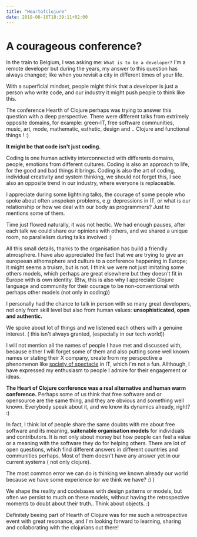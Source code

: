 ```yaml
---
title: "Heartofclojure"
date: 2019-08-10T18:39:11+02:00
---
```

# A courageous conference?


In the train to Belgium,  I was asking me: `What is to be a developer?` I'm a remote developer but during the years, my answer to this question has always changed;
like when you revisit a city in different times of your life.

With a superficial mindset, people might think that a developer is just a person who write code, and our industry it might push people to think like this.

The conference Hearth of Clojure perhaps was trying to answer this question with a deep perspective. 
There were different talks from extrimely opposite domains, for example: green-IT, free software communities, music, art, mode, mathematic, esthetic, design and .. Clojure and functional things ! :)

**It might be that code isn't just coding.**

Coding is one  human activity interconnected with differents domains, people, emotions from different cultures. Coding is also an approach to life, for the good and bad things it brings.
Coding is also the art of coding, individual creativity and system thinking, we should not forget this, I see also an opposite trend in our industry, where everyone is replaceable.

I appreciate during some lightning talks, the courage of some people who spoke about often unspoken problems, e.g: depressions in IT, or what is our relationship or how we deal with our body as programmers? Just to mentions some of them.

Time just flowed naturally, it was not hectic. We had enough pauses, after each talk  we could share our opinions with others, and we shared a unique room, no parallelism during talks involved :)

All this small details, thanks to the organisation has build a friendly atmosphere.
I have also appreciated the fact that we are trying to give an europeean athomsphere and culture to a conference happening in Europe;
it might seems a truism, but is not. I think we were  not just imitating some others models, which perhaps are great elsewhere but they doesn't fit in Europe with is own identity.
(Btw, this is also why I appreciate Clojure language and community for their courage to be non-conventional with perhaps other models (not only in coding))

I personally had the chance to talk in person with so many great developers, not only from skill level but also from human values:  **unsophisticated, open and authentic.**

We spoke about lot of things and we listened each others with a genuine interest. ( this isn't always granted, (especially in our tech world))

I will not mention all the names of people I have met and discussed with, because either I will forget some of them and also putting some well known names or stating their X company, create from my perspective a phenomenon like [society of spectacle](https://en.wikipedia.org/wiki/The_Society_of_the_Spectacle) in IT, which i'm not a fun. Allthough, I have expressed my enthusiasm to people I admire for their engagement or ideas.

**The Heart of Clojure conference was a real alternative and human warm conference.**
Perhaps some of us think that free software and or opensource are the same thing, and they are obvious and something well known.
Everybody speak about it, and we know its dynamics already, right? :)

In fact, I think lot of people share the same doubts with me about free software and its meaning, **suitenable organisation models** for individuals and contributors. 
It is not only about money but how people can feel a value or a meaning with the software they do for helping others.
There are lot of open questions, which find different answers in different countries and communities perhaps. Most of them doesn't have any answer yet in our current systems ( not only clojure).

The most common error we can do is thinking we known already our world because we have some experience (or we think we have? :) )

We shape the reality and codebases with design patterns or models, but often we persist to much on these models, without having the retrospective moments to doubt about their truth.. Think about objects. :)

Definitely beeing part of Hearth of Clojure was for me such a retrospective event with great resonance, and I'm looking forward to learning, sharing and collaborating with the clojurians out there!

